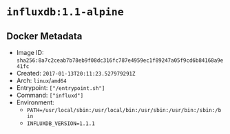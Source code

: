 # `influxdb:1.1-alpine`

## Docker Metadata

- Image ID: `sha256:8a7c2ceab7b78eb9f08dc316fc787e4959ec1f89247a05f9cd6b84168a9e41fc`
- Created: `2017-01-13T20:11:23.527979291Z`
- Arch: `linux`/`amd64`
- Entrypoint: `["/entrypoint.sh"]`
- Command: `["influxd"]`
- Environment:
  - `PATH=/usr/local/sbin:/usr/local/bin:/usr/sbin:/usr/bin:/sbin:/bin`
  - `INFLUXDB_VERSION=1.1.1`

